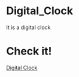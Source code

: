 # Digital_Clock

It is a digital clock

# Check it!

[Digital Clock](https://rad-eclair-6ee548.netlify.app/)

